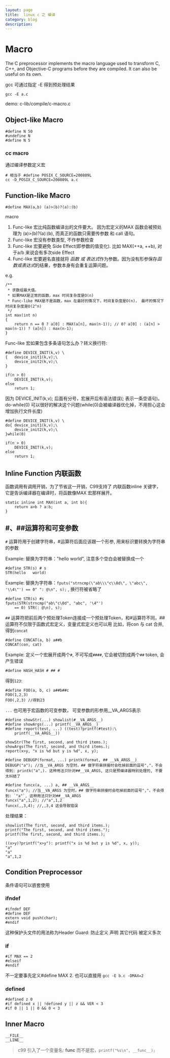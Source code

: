 ```yaml
---
layout: page
title:	linux c 之 编译
category: blog
description:
---
```

# Macro

The C preprocessor implements the macro language used to transform C, C++, and Objective-C programs before they are compiled. It can also be useful on its own.

gcc 可通过指定 -E 得到预处理结果

	gcc -E a.c

demo: c-lib/compile/c-macro.c



## Object-like Macro

	#define N 50
	#undefine N
	#define N 5

### cc macro
通过编译参数定义宏

    # 相当于 #define POSIX_C_SOURCE=200809L
    cc -D_POSIX_C_SOURCE=200809L a.c

## Function-like Macro
	#define MAX(a,b) (a)>(b)?(a):(b)

macro
1. Func-like 宏比纯函数编译出的文件要大。 因为宏定义的MAX 函数会被预处理为 (a)>(b)?(a):(b), 而真正的函数只需要传参数 和 call 语句。
2. Func-like 宏没有参数类型, 不作参数检查
3. Func-like 宏要避免 Side Effect(即参数的值变化). 比如 MAX(++a, ++b), 对于a/b 来说会有多次side Effect
4. Func-like 宏要避名直接就将 *函数 或 表达式*作为参数。因为没有形参保存*函数或表达式*的结果，参数本身有会重复运算问题。

e.g.

	/**
	 * 求数组最大值。
	 * 如果MAX是正常的函数，max 时间复杂度是O(n)
	 * Func-like MAX是不是函数，max 在最好的情况下，时间复杂度是O(n)， 最坏的情况下时间复杂度是O(2^n)
	 */
	int max(int n)
	{
		return n == 0 ? a[0] : MAX(a[n], max(n-1)); // 0? a[0] : (a[n] > max(n-1)) ? (a[n]) : max(n-1);
	}

Func-like 宏如果包含多条语句怎么办？转义换行符:

	#define DEVICE_INIT(k,v) \
	{	device_init1(k,v);\
		device_init2(k,v);\
	}

	if(n > 0)
		DEVICE_INIT(k,v);
	else
		return 1;

因为 DEVICE_INIT(k,v); 后面有分号，宏展开后有语法错误(; 表示一条空语句)。do-while(0) 可以很好的解决这个问题(while(0)会被编译器优化掉，不用担心这会增加执行文件长度)

	#define DEVICE_INIT(k,v) \
	do{	device_init1(k,v);\
		device_init2(k,v);\
	}while(0)

	if(n > 0)
		DEVICE_INIT(k,v);
	else
		return 1;

## Inline Function 内联函数
函数调用有调用开销，为了节省这一开销，C99支持了 内联函数inline 关键字，它是告诉编译器在编译时，将函数像MAX 宏那样展开。

	static inline int MAX(int a, int b){
		return a>b ? a:b;
	}

## #、##运算符和可变参数
`#` 运算符用于创建字符串，#运算符后面应该跟一个形参, 用来标识要转换为字符串的参数

Example: 替换为字符串："hello world", 注意多个空白会被替换成一个

	#define STR(s) # s
	STR(hello 	world)

Example: 替换为字符串：`fputs("strncmp(\"ab\\\"c\\0d\", \"abc\", '\\4\"') == 0" ": @\n", s);` , 换行符被省略了

	#define STR(s) #s
	fputs(STR(strncmp("ab\"c\0d", "abc", '\4"')
		== 0) STR(: @\n), s);

`##` 运算符把前后两个预处理Token连接成一个预处理Token，和#运算符不同，##运算符不仅限于函数式宏定义，变量式宏定义也可以用
比如，将con 与 cat 合并, 得到`concat`

	#define CONCAT(a, b) a##b
	CONCAT(con, cat)

Example: 定义一个宏展开成两个`#`, 不可写成`####`, 它会被切割成两个`##` token, 会产生错误

	#define HASH_HASH # ## #

得到`123`:

	#define FOO(a, b, c) a##b##c
	FOO(1,2,3)
	FOO(,2,3) //得到23


`...` 也可用于宏函数的可变参数， 可变参数的形参用__VA_ARGS表示

	#define showStr(...) showlist(#__VA_ARGS__)
	#define showArgs(...) printf(__VA_ARGS__)
	#define report(test, ...) ((test)?printf(#test):\
		printf(__VA_ARGS__))

	showStr(The first, second, and third items.);
	showArgs(The first, second, and third items.);
	report(x>y, "x is %d but y is %d", x, y);

	#define DEBUGP(format, ...) printk(format, ## __VA_ARGS__)
	DEBUGP("a"); //当__VA_ARGS 为空时，## 做字符串拼接时会吃掉前面的逗号","，不会得到: printk("a",). 这种用法只针对##__VA_ARGS, 这只是预编译器特别处理的, 不要太纠结了

	#define funcx(a, ...) a, ## __VA_ARGS__
	funcx("a"); //当__VA_ARGS 为空时，## 做字符串拼接时会吃掉前面的逗号","，不会得到: `"a"`, 这种用法只针对##__VA_ARGS
	funcx("a",1,2); //"a",1,2
	funcx(,,3,4); //,,3,4 这会导致错误


处理结果：

	showlist(The first, second, and third items.);
	printf("The first, second, and third items.");
	printf(The first, second, and third items.);

	((x>y)?printf("x>y"): printf("x is %d but y is %d", x, y));
	"a"
	"a"
	"a",1,2

## Condition Preprocessor
条件语句可以嵌套使用

### ifndef

	#ifndef DEF
	#define DEF
	extern void push(char);
	#endif

这种保护头文件的用法称为Header Guard: 防止定义 声明 其它代码 被定义多次

### if

	#if MAX == 2
	#elseif
	#endif

不一定要事先定义#define MAX 2. 也可以直接用 `gcc -E b.c -DMAX=2`

### defined

	#defined z 0
	#if defined x || !defined y || z && VER < 3
	#if 0 || 1 || 0 && 0 < 3

## Inner Macro

	__FILE__
	__LINE__

> c99 引入了一个变量名: __func__ 而不是宏，`printf("%s\n", __func__);`

